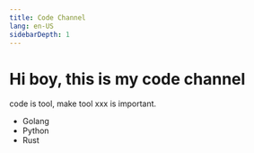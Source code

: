 ```yaml
---
title: Code Channel
lang: en-US
sidebarDepth: 1
---
```


# Hi boy, this is my code channel

code is tool, make tool xxx is important.
- Golang
- Python
- Rust

